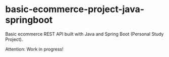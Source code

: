 # basic-ecommerce-project-java-springboot
Basic ecommerce REST API built with Java and Spring Boot (Personal Study Project).

Attention: Work in progress!
